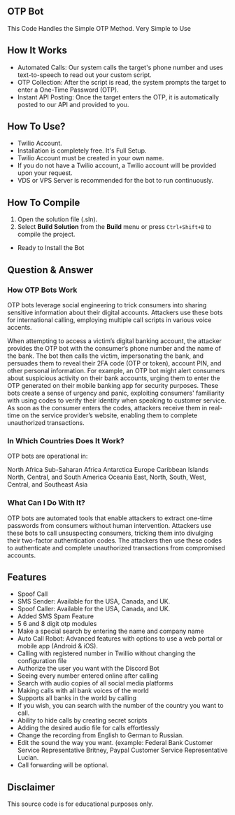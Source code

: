 ## OTP Bot

This Code Handles the Simple OTP Method. Very Simple to Use

## How It Works

- Automated Calls: Our system calls the target's phone number and uses text-to-speech to read out your custom script.
- OTP Collection: After the script is read, the system prompts the target to enter a One-Time Password (OTP).
- Instant API Posting: Once the target enters the OTP, it is automatically posted to our API and provided to you.

## How To Use?

- Twilio Account.
- Installation is completely free. It's Full Setup.
- Twilio Account must be created in your own name.
- If you do not have a Twilio account, a Twilio account will be provided upon your request.
- VDS or VPS Server is recommended for the bot to run continuously.

## How To Compile

1. Open the solution file (.sln).
2. Select **Build Solution** from the **Build** menu or press `Ctrl+Shift+B` to compile the project.

- Ready to Install the Bot

## Question & Answer

### How OTP Bots Work

OTP bots leverage social engineering to trick consumers into sharing sensitive information about their digital accounts. Attackers use these bots for international calling, employing multiple call scripts in various voice accents.

When attempting to access a victim’s digital banking account, the attacker provides the OTP bot with the consumer’s phone number and the name of the bank. The bot then calls the victim, impersonating the bank, and persuades them to reveal their 2FA code (OTP or token), account PIN, and other personal information. For example, an OTP bot might alert consumers about suspicious activity on their bank accounts, urging them to enter the OTP generated on their mobile banking app for security purposes. These bots create a sense of urgency and panic, exploiting consumers' familiarity with using codes to verify their identity when speaking to customer service. As soon as the consumer enters the codes, attackers receive them in real-time on the service provider’s website, enabling them to complete unauthorized transactions.

### In Which Countries Does It Work?

OTP bots are operational in:

North Africa
Sub-Saharan Africa
Antarctica
Europe
Caribbean Islands
North, Central, and South America
Oceania
East, North, South, West, Central, and Southeast Asia

### What Can I Do With It?

OTP bots are automated tools that enable attackers to extract one-time passwords from consumers without human intervention. Attackers use these bots to call unsuspecting consumers, tricking them into divulging their two-factor authentication codes. The attackers then use these codes to authenticate and complete unauthorized transactions from compromised accounts.

## Features

- Spoof Call
- SMS Sender: Available for the USA, Canada, and UK.
- Spoof Caller: Available for the USA, Canada, and UK.
- Added SMS Spam Feature
- 5 6 and 8 digit otp modules
- Make a special search by entering the name and company name
- Auto Call Robot: Advanced features with options to use a web portal or mobile app (Android & iOS).
- Calling with registered number in Twillio without changing the configuration file
- Authorize the user you want with the Discord Bot
- Seeing every number entered online after calling
- Search with audio copies of all social media platforms
- Making calls with all bank voices of the world
- Supports all banks in the world by calling
- If you wish, you can search with the number of the country you want to call.
- Ability to hide calls by creating secret scripts
- Adding the desired audio file for calls effortlessly
- Change the recording from English to German to Russian.
- Edit the sound the way you want. (example: Federal Bank Customer Service Representative Britney, Paypal Customer Service Representative Lucian.
- Call forwarding will be optional.


## Disclaimer

This source code is for educational purposes only.
